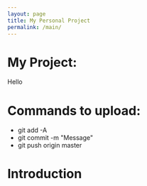 ```yaml
---
layout: page
title: My Personal Project
permalink: /main/
---
```


# My Project:
Hello

# Commands to upload:
* git add -A
* git commit -m "Message"
* git push origin master

# Introduction
